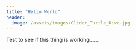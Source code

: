 ```yaml
---
title: "Hello World"
header:
  image: /assets/images/Glider_Turtle_Dive.jpg
---
```


Test to see if this thing is working......
